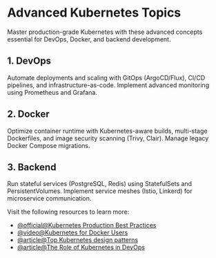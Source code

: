# Advanced Kubernetes Topics
Master production-grade Kubernetes with these advanced concepts essential for DevOps, Docker, and backend development.

## 1. DevOps
Automate deployments and scaling with GitOps (ArgoCD/Flux), CI/CD pipelines, and infrastructure-as-code. Implement advanced monitoring using Prometheus and Grafana.

## 2. Docker
Optimize container runtime with Kubernetes-aware builds, multi-stage Dockerfiles, and image security scanning (Trivy, Clair). Manage legacy Docker Compose migrations.

## 3. Backend
Run stateful services (PostgreSQL, Redis) using StatefulSets and PersistentVolumes. Implement service meshes (Istio, Linkerd) for microservice communication.

Visit the following resources to learn more:

- [@official@Kubernetes Production Best Practices](https://kubernetes.io/docs/setup/production-environment/)
- [@video@Kubernetes for Docker Users](https://www.youtube.com/watch?v=keNQ6V_W4VE&ab_channel=Rancher)
- [@article@Top Kubernetes design patterns](https://www.wallarm.com/what/top-kubernetes-design-patterns)
- [@article@The Role of Kubernetes in DevOps](https://spacelift.io/blog/kubernetes-devops)
